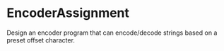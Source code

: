 # EncoderAssignment
Design an encoder program that can encode/decode strings based on a preset offset character.
